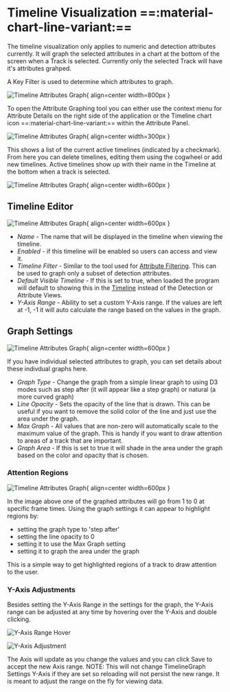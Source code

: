 
# Timeline Visualization ==:material-chart-line-variant:==

The timeline visualization only applies to numeric and detection attributes currently.  It will graph the selected attributes in a chart at the bottom of the screen when a Track is selected. Currently only the selected Track will have it's attributes grahped.

A Key Filter is used to determine which attributes to graph.

![Timeline Attributes Graph](images/Attributes/TimelineAttributes.png){ align=center width=800px }


To open the Attribute Graphing tool you can either use the context menu for Attribute Details on the right side of the application or the Timeline chart icon ==:material-chart-line-variant:== within the Attribute Panel.


![Timeline Attributes Graph](images/AttributeTimeline/AttributeTimelineList.png){ align=center width=300px }

This shows a list of the current active timelines (indicated by a checkmark).  From here you can delete timelines, editing them using the cogwheel or add new timelines.
Active timelines show up with their name in the Timeline at the bottom when a track is selected.

![Timeline Attributes Graph](images/AttributeTimeline/ActiveTimeline.png){ align=center width=600px }

## Timeline Editor

![Timeline Attributes Graph](images/AttributeTimeline/TimelineEditor.png){ align=center width=600px }

* *Name* - The name that will be displayed in the timeline when viewing the timeline.
* *Enabled* - if this timeline will be enabled so users can access and view it.
* *Timeline Filter* - Similar to the tool used for [Attribute Filtering](UI-AttributeFiltering.md).  This can be used to graph only a subset of detection attributes.
* *Default Visible Timeline* - If this is set to true, when loaded the program will default to showing this in the [Timeline](UI-Timeline.md) instead of the Detection or Attribute Views.
* *Y-Axis Range* - Ability to set a custom Y-Axis range.  If the values are left at -1, -1 it will auto calculate the range based on the values in the graph.

## Graph Settings

![Timeline Attributes Graph](images/AttributeTimeline/GraphSettings.png){ align=center width=600px }

If you have individual selected attributes to graph, you can set details about these indivdual graphs here.

* *Graph Type* - Change the graph from a simple linear graph to using D3 modes such as step after (it will appear like a step graph) or natural (a more curved graph)
* *Line Opacity* - Sets the opacity of the line that is drawn.  This can be useful if you want to remove the solid color of the line and just use the area under the graph.
* *Max Graph* - All values that are non-zero will automatically scale to the maximum value of the graph.  This is handy if you want to draw attention to areas of a track that are important.
* *Graph Area* - If this is set to true it will shade in the area under the graph based on the color and opacity that is chosen.

### Attention Regions

![Timeline Attributes Graph](images/AttributeTimeline/ActiveTimeline.png){ align=center width=600px }

In the image above one of the graphed attributes will go from 1 to 0 at specific frame times.  Using the graph settings it can appear to highlight regions by:
* setting the graph type to 'step after'
* setting the line opacity to 0
* setting it to use the Max Graph setting
* setting it to graph the area under the graph

This is a simple way to get highlighted regions of a track to draw attention to the user.


### Y-Axis Adjustments

Besides setting the Y-Axis Range in the settings for the graph, the Y-Axis range can be adjusted at any time by hovering over the Y-Axis and double clicking.

![Y-Axis Range Hover](images/AttributeTimeline/YAxisHover.png)

![Y-Axis Adjustment](images/AttributeTimeline/YAxisAdjust.png)

The Axis will update as you change the values and you can click Save to accept the new Axis range.  NOTE:  This will not change TimelineGraph Settings Y-Axis if they are set so reloading will not persist the new range.  It is meant to adjust the range on the fly for viewing data.